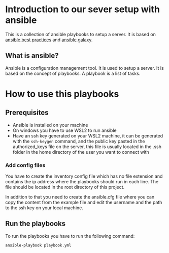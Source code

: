 # Introduction to our sever setup with ansible

This is a collection of ansible playbooks to setup a server. It is based on [ansible best practices](https://docs.ansible.com/ansible/latest/user_guide/playbooks_best_practices.html) and [ansible galaxy](https://galaxy.ansible.com/).

## What is ansible?

Ansible is a configuration management tool. It is used to setup a server. It is based on the concept of playbooks. A playbook is a list of tasks.

# How to use this playbooks

## Prerequisites

- Ansible is installed on your machine
- On windows you have to use WSL2 to run ansible
- Have an ssh key generated on your WSL2 machine, it can be generated with the `ssh-keygen` command, and the public key pasted in the authorized_keys file on the server, this file is usually located in the .ssh folder in the home directory of the user you want to connect with

### Add config files

You have to create the inventory config file which has no file extension and contains the ip address where the playbooks should run in each line. The file should be located in the root directory of this project.

In addition to that you need to create the ansible.cfg file where you can copy the content from the example file and edit the username and the path to the ssh key on your local machine.

## Run the playbooks

To run the playbooks you have to run the following command:

```bash
ansible-playbook playbook.yml
```

